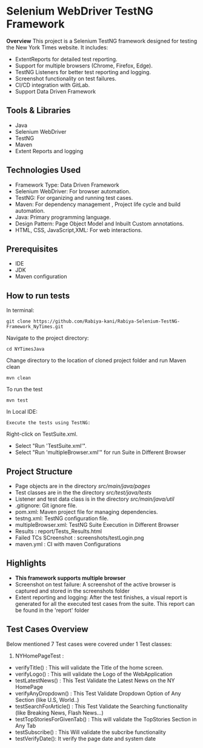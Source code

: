 # Selenium WebDriver TestNG Framework
**Overview**
This project is a Selenium TestNG framework designed for testing the New York Times website. It includes:

- ExtentReports for detailed test reporting.
- Support for multiple browsers (Chrome, Firefox, Edge).
- TestNG Listeners for better test reporting and logging.
- Screenshot functionality on test failures.
- CI/CD integration with GitLab.
- Support Data Driven Framework

## Tools  & Libraries
- Java
- Selenium WebDriver
- TestNG 
- Maven
- Extent Reports and logging

## Technologies Used
- Framework Type: Data Driven Framework
- Selenium WebDriver: For browser automation.
- TestNG: For organizing and running test cases.
- Maven: For dependency management , Project life cycle and build automation.
- Java: Primary programming language.
- Design Pattern: Page Object Model and Inbuilt Custom annotations.
- HTML, CSS, JavaScript,XML: For web interactions.

## Prerequisites
- IDE 
- JDK 
- Maven configuration


## How to run tests
In terminal:
```
git clone https://github.com/Rabiya-kani/Rabiya-Selenium-TestNG-Framework_NyTimes.git
```
Navigate to the project directory:
```
cd NYTimesJava
```
Change directory to the location of cloned project folder and run Maven clean
```
mvn clean
```
To run the test
```
mvn test
```
In Local IDE:
```
Execute the tests using TestNG:
```
Right-click on TestSuite.xml.
- Select "Run 'TestSuite.xml'".
- Select "Run 'multipleBrowser.xml'" for run Suite in Different Browser

## Project Structure
- Page objects are in the directory *src/main/java/pages*
- Test classes are in the the directory *src/test/java/tests*
- Listener and test data class is in the directory *src/main/java/util*
- .gitignore: Git ignore file.
- pom.xml: Maven project file for managing dependencies.
- testng.xml: TestNG configuration file.
- multipleBrowser.xml: TestNG Suite Execution in Different Browser
- Results : report/Tests_Results.html
- Failed TCs SCreenshot : screenshots/testLogin.png
- maven.yml : CI with maven Configurations

## Highlights
- **This framework supports multiple browser**
- Screenshot on test failure: A screenshot of the active browser is captured and stored in the screenshots folder
- Extent reporting and logging: After the test finishes, a visual report is generated for all the executed test cases from the suite. This report can be found in the 'report' folder

## Test Cases Overview
Below mentioned 7 Test cases were covered under 1 Test classes:

1. NYHomePageTest :
- verifyTitle() : This will validate the Title of the home screen.
- verifyLogo()  : This will validate the Logo of the WebApplication
- testLatestNews() : This Test Validate the Latest News on the NY HomePage
- verifyAnyDropdown() : This Test Validate Dropdown Option of Any Section (like U.S, World..)
- testSearchForArticle() : This Test Validate the Searching functionality (like Breaking News, Flash News...)
- testTopStoriesForGivenTab() : This will validate the TopStories Section in Any Tab
- testSubscribe() : This Will validate the subcribe functionality
- testVerifyDate(): It verify the page date and system date
